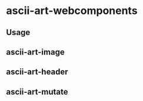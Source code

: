 ascii-art-webcomponents
=======================

Usage
-----

ascii-art-image
---------------

ascii-art-header
----------------

ascii-art-mutate
----------------
